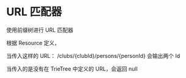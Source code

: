 # URL 匹配器

使用前缀树进行 URL 匹配器

根据 Resource 定义，

当传入这样的 URL： /clubs/{clubId}/persons/{personId} 会输出两个 Id

当传入的是没有在 TrieTree 中定义的 URL，会返回 null
